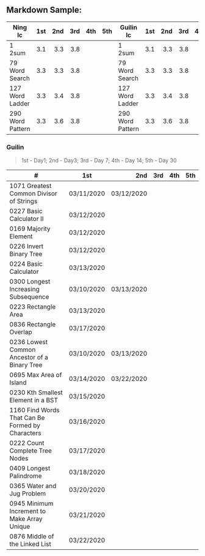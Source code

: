 ## Markdown Sample:

| Ning lc                 | 1st   | 2nd   |  3rd   |  4th    |  5th    | Guilin lc               | 1st   | 2nd   |  3rd   |  4th    |  5th    |
| ----------------------- |:-----:| -----:| -----: |  -----: |  -----: | ----------------------- |:-----:| -----:| -----: |  -----: |  -----: |
| 1 2sum                  | 3.1   | 3.3   | 3.8    |         |         | 1 2sum                  | 3.1   | 3.3   | 3.8    |         |         |
| 79 Word Search          | 3.3   | 3.3   | 3.8    |         |         | 79 Word Search          | 3.3   | 3.3   | 3.8    |         |         |
| 127 Word Ladder         | 3.3   | 3.4   | 3.8    |         |         | 127 Word Ladder         | 3.3   | 3.4   | 3.8    |         |         |
| 290 Word Pattern        | 3.3   | 3.6   | 3.8    |         |         | 290 Word Pattern        | 3.3   | 3.6   | 3.8    |         |         |


### Guilin
> 1st - Day1; 2nd - Day3; 3rd - Day 7; 4th - Day 14; 5th - Day 30


| #                                                  |       1st     |     2nd       |     3rd     |      4th        |      5th        |
| -------------------------------------------------- |:-------------:| -------------:| ----------: |  -------------: |  -------------: | 
| 1071 Greatest Common Divisor of Strings            | 03/11/2020    | 03/12/2020    |             |                 |                 | 
| 0227 Basic Calculator II                           | 03/12/2020    |               |             |                 |                 | 
| 0169 Majority Element                              | 03/12/2020    |               |             |                 |                 | 
| 0226 Invert Binary Tree                            | 03/12/2020    |               |             |                 |                 | 
| 0224 Basic Calculator                              | 03/13/2020    |               |             |                 |                 |
| 0300 Longest Increasing Subsequence                | 03/10/2020    | 03/13/2020    |             |                 |                 |
| 0223 Rectangle Area                                | 03/13/2020    |               |             |                 |                 |
| 0836 Rectangle Overlap                             | 03/17/2020    |               |             |                 |                 |
| 0236 Lowest Common Ancestor of a Binary Tree       | 03/10/2020    | 03/13/2020    |             |                 |                 |
| 0695 Max Area of Island                            | 03/14/2020    | 03/22/2020    |             |                 |                 |
| 0230 Kth Smallest Element in a BST                 | 03/15/2020    |               |             |                 |                 |
| 1160 Find Words That Can Be Formed by Characters   | 03/16/2020    |               |             |                 |                 |
| 0222 Count Complete Tree Nodes                     | 03/17/2020    |               |             |                 |                 |
| 0409 Longest Palindrome                            | 03/18/2020    |               |             |                 |                 |
| 0365 Water and Jug Problem                         | 03/20/2020    |               |             |                 |                 |
| 0945 Minimum Increment to Make Array Unique        | 03/21/2020    |               |             |                 |                 |
| 0876 Middle of the Linked List                     | 03/22/2020    |               |             |                 |                 |